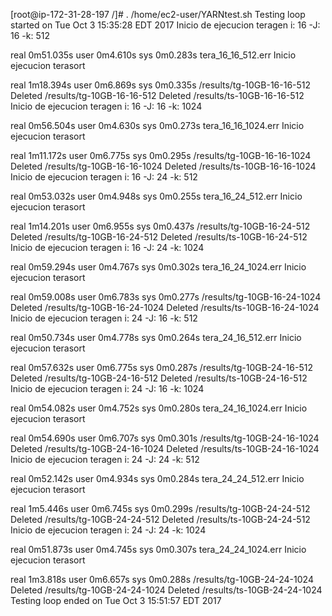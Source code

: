 [root@ip-172-31-28-197 /]# . /home/ec2-user/YARNtest.sh
Testing loop started on Tue Oct 3 15:35:28 EDT 2017
Inicio de ejecucion teragen
i: 16 -J: 16 -k: 512

real    0m51.035s
user    0m4.610s
sys     0m0.283s
tera_16_16_512.err
Inicio ejecucion terasort

real    1m18.394s
user    0m6.869s
sys     0m0.335s
/results/tg-10GB-16-16-512
Deleted /results/tg-10GB-16-16-512
Deleted /results/ts-10GB-16-16-512
Inicio de ejecucion teragen
i: 16 -J: 16 -k: 1024

real    0m56.504s
user    0m4.630s
sys     0m0.273s
tera_16_16_1024.err
Inicio ejecucion terasort

real    1m11.172s
user    0m6.775s
sys     0m0.295s
/results/tg-10GB-16-16-1024
Deleted /results/tg-10GB-16-16-1024
Deleted /results/ts-10GB-16-16-1024
Inicio de ejecucion teragen
i: 16 -J: 24 -k: 512

real    0m53.032s
user    0m4.948s
sys     0m0.255s
tera_16_24_512.err
Inicio ejecucion terasort

real    1m14.201s
user    0m6.955s
sys     0m0.437s
/results/tg-10GB-16-24-512
Deleted /results/tg-10GB-16-24-512
Deleted /results/ts-10GB-16-24-512
Inicio de ejecucion teragen
i: 16 -J: 24 -k: 1024

real    0m59.294s
user    0m4.767s
sys     0m0.302s
tera_16_24_1024.err
Inicio ejecucion terasort

real    0m59.008s
user    0m6.783s
sys     0m0.277s
/results/tg-10GB-16-24-1024
Deleted /results/tg-10GB-16-24-1024
Deleted /results/ts-10GB-16-24-1024
Inicio de ejecucion teragen
i: 24 -J: 16 -k: 512

real    0m50.734s
user    0m4.778s
sys     0m0.264s
tera_24_16_512.err
Inicio ejecucion terasort

real    0m57.632s
user    0m6.775s
sys     0m0.287s
/results/tg-10GB-24-16-512
Deleted /results/tg-10GB-24-16-512
Deleted /results/ts-10GB-24-16-512
Inicio de ejecucion teragen
i: 24 -J: 16 -k: 1024

real    0m54.082s
user    0m4.752s
sys     0m0.280s
tera_24_16_1024.err
Inicio ejecucion terasort

real    0m54.690s
user    0m6.707s
sys     0m0.301s
/results/tg-10GB-24-16-1024
Deleted /results/tg-10GB-24-16-1024
Deleted /results/ts-10GB-24-16-1024
Inicio de ejecucion teragen
i: 24 -J: 24 -k: 512

real    0m52.142s
user    0m4.934s
sys     0m0.284s
tera_24_24_512.err
Inicio ejecucion terasort

real    1m5.446s
user    0m6.745s
sys     0m0.299s
/results/tg-10GB-24-24-512
Deleted /results/tg-10GB-24-24-512
Deleted /results/ts-10GB-24-24-512
Inicio de ejecucion teragen
i: 24 -J: 24 -k: 1024

real    0m51.873s
user    0m4.745s
sys     0m0.307s
tera_24_24_1024.err
Inicio ejecucion terasort

real    1m3.818s
user    0m6.657s
sys     0m0.288s
/results/tg-10GB-24-24-1024
Deleted /results/tg-10GB-24-24-1024
Deleted /results/ts-10GB-24-24-1024
Testing loop ended on Tue Oct 3 15:51:57 EDT 2017
